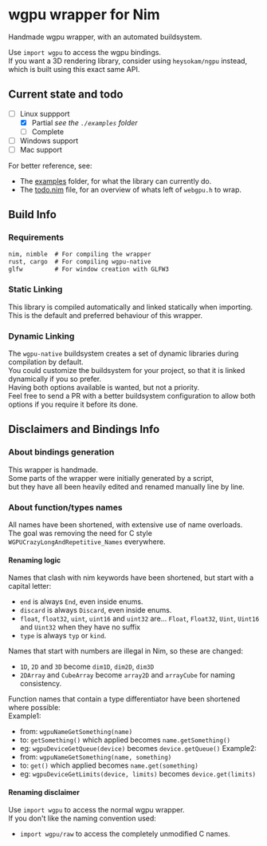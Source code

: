 # wgpu wrapper for Nim
Handmade wgpu wrapper, with an automated buildsystem.  

Use `import wgpu` to access the wgpu bindings.  
If you want a 3D rendering library, consider using `heysokam/ngpu` instead,  
which is built using this exact same API.  


## Current state and todo
- [ ] Linux suppport 
  - [x] Partial  _see the `./examples` folder_
  - [ ] Complete
- [ ] Windows support
- [ ] Mac support

For better reference, see:
- The [examples](./examples) folder, for what the library can currently do.  
- The [todo.nim](src/wgpu/todo.nim) file, for an overview of whats left of `webgpu.h` to wrap.  


## Build Info
### Requirements
```md
nim, nimble  # For compiling the wrapper
rust, cargo  # For compiling wgpu-native
glfw         # For window creation with GLFW3
```

### Static Linking
This library is compiled automatically and linked statically when importing.  
This is the default and preferred behaviour of this wrapper.  

### Dynamic Linking
The `wgpu-native` buildsystem creates a set of dynamic libraries during compilation by default.  
You could customize the buildsystem for your project, so that it is linked dynamically if you so prefer.  
Having both options available is wanted, but not a priority.  
Feel free to send a PR with a better buildsystem configuration to allow both options if you require it before its done.  


## Disclaimers and Bindings Info
### About bindings generation
This wrapper is handmade.  
Some parts of the wrapper were initially generated by a script,  
but they have all been heavily edited and renamed manually line by line.  

### About function/types names
All names have been shortened, with extensive use of name overloads.  
The goal was removing the need for C style `WGPUCrazyLongAndRepetitive_Names` everywhere.  

#### Renaming logic
Names that clash with nim keywords have been shortened, but start with a capital letter:  
- `end` is always `End`, even inside enums.
- `discard` is always `Discard`, even inside enums.
- `float`, `float32`, `uint`, `uint16` and `uint32` are...
  `Float`, `Float32`, `Uint`, `Uint16` and `Uint32` when they have no suffix
- `type` is always `typ` or `kind`.

Names that start with numbers are illegal in Nim, so these are changed:
- `1D`, `2D` and `3D` become `dim1D`, `dim2D`, `dim3D`
- `2DArray` and `CubeArray` become `array2D` and `arrayCube` for naming consistency.

Function names that contain a type differentiator have been shortened where possible:  
Example1:
- from: `wgpuNameGetSomething(name)`
- to:   `getSomething()` which applied becomes `name.getSomething()`
- eg:   `wgpuDeviceGetQueue(device)` becomes `device.getQueue()`
Example2:
- from: `wgpuNameGetSomething(name, something)`
- to:   `get()` which applied becomes `name.get(something)`
- eg:   `wgpuDeviceGetLimits(device, limits)` becomes `device.get(limits)`

#### Renaming disclaimer
Use `import wgpu` to access the normal wgpu wrapper.  
If you don't like the naming convention used:  
- `import wgpu/raw` to access the completely unmodified C names.  

